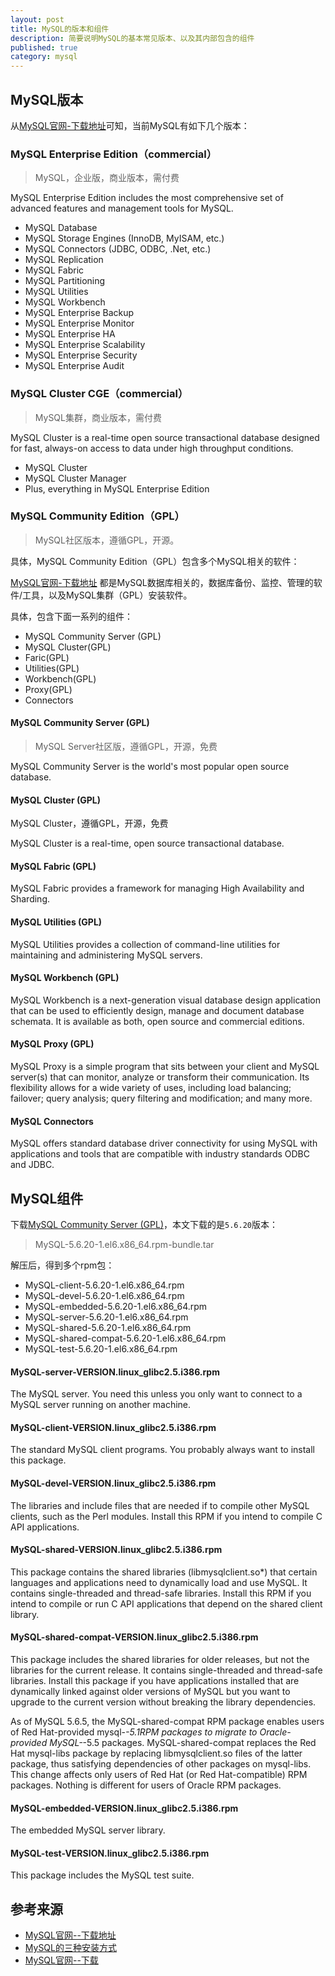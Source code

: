 ```yaml
---
layout: post
title: MySQL的版本和组件
description: 简要说明MySQL的基本常见版本、以及其内部包含的组件
published: true
category: mysql
---
```




## MySQL版本

从[MySQL官网-下载地址][MySQL官网--下载地址]可知，当前MySQL有如下几个版本：


### MySQL Enterprise Edition（commercial）

> MySQL，企业版，商业版本，需付费

MySQL Enterprise Edition includes the most comprehensive set of advanced features and management tools for MySQL.

* MySQL Database
* MySQL Storage Engines (InnoDB, MyISAM, etc.)
* MySQL Connectors (JDBC, ODBC, .Net, etc.)
* MySQL Replication
* MySQL Fabric
* MySQL Partitioning
* MySQL Utilities
* MySQL Workbench
* MySQL Enterprise Backup
* MySQL Enterprise Monitor
* MySQL Enterprise HA
* MySQL Enterprise Scalability
* MySQL Enterprise Security
* MySQL Enterprise Audit



### MySQL Cluster CGE（commercial）

> MySQL集群，商业版本，需付费

MySQL Cluster is a real-time open source transactional database designed for fast, always-on access to data under high throughput conditions.

* MySQL Cluster
* MySQL Cluster Manager
* Plus, everything in MySQL Enterprise Edition


### MySQL Community Edition（GPL）

> MySQL社区版本，遵循GPL，开源。

具体，MySQL Community Edition（GPL）包含多个MySQL相关的软件：

[MySQL官网-下载地址][MySQL官网--下载地址] 都是MySQL数据库相关的，数据库备份、监控、管理的软件/工具，以及MySQL集群（GPL）安装软件。

具体，包含下面一系列的组件：

* MySQL Community Server (GPL)
* MySQL Cluster(GPL)
* Faric(GPL)
* Utilities(GPL)
* Workbench(GPL)
* Proxy(GPL)
* Connectors



#### MySQL Community Server (GPL)

> MySQL Server社区版，遵循GPL，开源，免费

MySQL Community Server is the world's most popular open source database. 

#### MySQL Cluster (GPL)

MySQL Cluster，遵循GPL，开源，免费

MySQL Cluster is a real-time, open source transactional database.

#### MySQL Fabric (GPL)

MySQL Fabric provides a framework for managing High Availability and Sharding.

#### MySQL Utilities (GPL)

MySQL Utilities provides a collection of command-line utilities for maintaining and administering MySQL servers.

#### MySQL Workbench (GPL)

MySQL Workbench is a next-generation visual database design application that can be used to efficiently design, manage and document database schemata. It is available as both, open source and commercial editions. 

#### MySQL Proxy (GPL)

MySQL Proxy is a simple program that sits between your client and MySQL server(s) that can monitor, analyze or transform their communication. Its flexibility allows for a wide variety of uses, including load balancing; failover; query analysis; query filtering and modification; and many more.


#### MySQL Connectors

MySQL offers standard database driver connectivity for using MySQL with applications and tools that are compatible with industry standards ODBC and JDBC. 



## MySQL组件

下载[MySQL Community Server (GPL)][MySQL官网--下载]，本文下载的是`5.6.20`版本：

> MySQL-5.6.20-1.el6.x86_64.rpm-bundle.tar 

解压后，得到多个rpm包：

* MySQL-client-5.6.20-1.el6.x86_64.rpm
* MySQL-devel-5.6.20-1.el6.x86_64.rpm 
* MySQL-embedded-5.6.20-1.el6.x86_64.rpm
* MySQL-server-5.6.20-1.el6.x86_64.rpm
* MySQL-shared-5.6.20-1.el6.x86_64.rpm
* MySQL-shared-compat-5.6.20-1.el6.x86_64.rpm
* MySQL-test-5.6.20-1.el6.x86_64.rpm

#### MySQL-server-VERSION.linux_glibc2.5.i386.rpm

The MySQL server. You need this unless you only want to connect to a MySQL server running on another machine.

#### MySQL-client-VERSION.linux_glibc2.5.i386.rpm

The standard MySQL client programs. You probably always want to install this package.

#### MySQL-devel-VERSION.linux_glibc2.5.i386.rpm

The libraries and include files that are needed if to compile other MySQL clients, such as the Perl modules. Install this RPM if you intend to compile C API applications.

#### MySQL-shared-VERSION.linux_glibc2.5.i386.rpm

This package contains the shared libraries (libmysqlclient.so*) that certain languages and applications need to dynamically load and use MySQL. It contains single-threaded and thread-safe libraries. Install this RPM if you intend to compile or run C API applications that depend on the shared client library.

#### MySQL-shared-compat-VERSION.linux_glibc2.5.i386.rpm

This package includes the shared libraries for older releases, but not the libraries for the current release. It contains single-threaded and thread-safe libraries. Install this package if you have applications installed that are dynamically linked against older versions of MySQL but you want to upgrade to the current version without breaking the library dependencies.

As of MySQL 5.6.5, the MySQL-shared-compat RPM package enables users of Red Hat-provided mysql-*-5.1RPM packages to migrate to Oracle-provided MySQL-*-5.5 packages. MySQL-shared-compat replaces the Red Hat mysql-libs package by replacing libmysqlclient.so files of the latter package, thus satisfying dependencies of other packages on mysql-libs. This change affects only users of Red Hat (or Red Hat-compatible) RPM packages. Nothing is different for users of Oracle RPM packages.

#### MySQL-embedded-VERSION.linux_glibc2.5.i386.rpm

The embedded MySQL server library.

#### MySQL-test-VERSION.linux_glibc2.5.i386.rpm

This package includes the MySQL test suite.




## 参考来源

* [MySQL官网--下载地址][MySQL官网--下载地址]
* [MySQL的三种安装方式][MySQL的三种安装方式]
* [MySQL官网--下载][MySQL官网--下载]







[MySQL官网--下载地址]:				http://www.mysql.com/downloads/
[MySQL的三种安装方式]:				http://pangge.blog.51cto.com/6013757/1059896
[MySQL官网--下载]:					http://dev.mysql.com/downloads/mysql/




























[NingG]:    http://ningg.github.com  "NingG"











